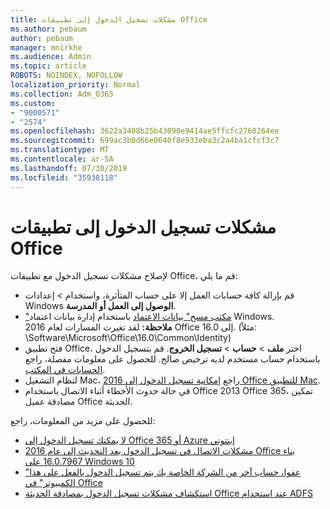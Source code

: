 ```yaml
---
title: مشكلات تسجيل الدخول إلى تطبيقات Office
ms.author: pebaum
author: pebaum
manager: mnirkhe
ms.audience: Admin
ms.topic: article
ROBOTS: NOINDEX, NOFOLLOW
localization_priority: Normal
ms.collection: Adm_O365
ms.custom:
- "9000571"
- "2574"
ms.openlocfilehash: 3622a3408b25b43090e9414ae5ffcfc2760264ee
ms.sourcegitcommit: 699ac3b0d66e0640f8e933eba3c2a4ba1cfcf3c7
ms.translationtype: MT
ms.contentlocale: ar-SA
ms.lasthandoff: 07/30/2019
ms.locfileid: "35938118"
---
```

# <a name="issues-signing-in-to-office-apps"></a>مشكلات تسجيل الدخول إلى تطبيقات Office

لإصلاح مشكلات تسجيل الدخول مع تطبيقات Office، قم ما يلي:

- قم بإزالة كافة حسابات العمل إلا على حساب المتأثرة، واستخدام > إعدادات Windows **الوصول إلى العمل أو المدرسة**.
- ["مكتب مسح" بيانات الاعتماد](https://docs.microsoft.com/office/troubleshoot/error-messages/another-account-already-signed-in#step-3-clear-cached-credentials-on-the-computer) باستخدام إدارة بيانات اعتماد Windows.<br/>
    **ملاحظة:** لقد تغيرت المسارات لعام 2016 Office إلى 16.0. (مثلاً: \Software\Microsoft\Office\16.0\Common\Identity\)
- فتح تطبيق Office، اختر **ملف** > **حساب** > **تسجيل الخروج**. قم بتسجيل الدخول باستخدام حساب مستخدم لديه ترخيص صالح. للحصول على معلومات مفصلة، راجع [الحسابات في المكتب](https://support.office.com/article/accounts-in-office-628ea040-f265-49de-b986-be09c3ebf8a9).
- لنظام التشغيل Mac، راجع [إمكانية تسجيل الدخول إلى 2016 Office للتطبيق Mac](https://docs.microsoft.com/office365/troubleshoot/authentication/sign-in-to-office-2016-for-mac-fail).
- في حالة حدوث الأخطاء أثناء الاتصال باستخدام Office 2013 Office 365، تمكين مصادقة عميل Office الحديثة.

للحصول على مزيد من المعلومات، راجع:
- [لا يمكنك تسجيل الدخول إلى Office 365 أو Azure إينتوني](https://docs.microsoft.com/office365/troubleshoot/authentication/sign-in-to-office-365-azure-intune)
- [مشكلات الاتصال في تسجيل الدخول بعد التحديث إلى عام 2016 Office بناء 16.0.7967 على Windows 10](https://docs.microsoft.com/office365/troubleshoot/administration/connection-issue-when-sign-in-office-2016)
- ["عفوا، حساب آخر من الشركة الخاصة بك يتم تسجيل الدخول بالفعل على هذا الكمبيوتر" في Office](https://docs.microsoft.com/office/troubleshoot/error-messages/another-account-already-signed-in)
- [استكشاف مشكلات تسجيل الدخول بمصادقة الحديثة Office عند استخدام ADFS](https://docs.microsoft.com/office365/troubleshoot/authentication/sign-in-issue-with-modern-auth)